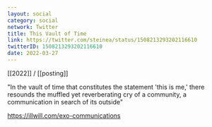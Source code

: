 ```yaml
---
layout: social
category: social
network: Twitter
title: This Vault of Time
link: https://twitter.com/steinea/status/1508213293202116610
twitterID: 1508213293202116610
date: 2022-03-27
---
```


[[2022]] / [[posting]]

"In the vault of time that constitutes the statement 'this is me,' there resounds the muffled yet reverberating cry of a community, a communication in search of its outside"

<https://illwill.com/exo-communications>
